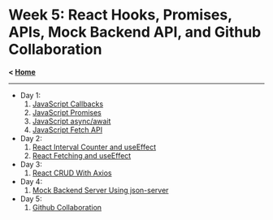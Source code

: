 # Week 5: React Hooks, Promises, APIs, Mock Backend API, and Github Collaboration

**< [Home](../README.md)**

---

- Day 1:
  1. [JavaScript Callbacks](./day-01/callbacks/main.js)
  2. [JavaScript Promises](./day-01/promises/main.js)
  3. [JavaScript async/await](./day-01/async-await/main.js)
  4. [JavaScript Fetch API](./day-01/fetch-api/main.js)
- Day 2:
  1. [React Interval Counter and useEffect](./day-02/react-counter/src/App.jsx)
  2. [React Fetching and useEffect](./day-02/react-fetching/src/pages/CharactersPage.jsx)
- Day 3:
  1. [React CRUD With Axios](./day-03/react-crud-with-axios/src/App.jsx)
- Day 4:
  1. [Mock Backend Server Using json-server](./day-04/01-json-server.md)
- Day 5:
  1. [Github Collaboration](./day-05/01-github-collaboration.md)
